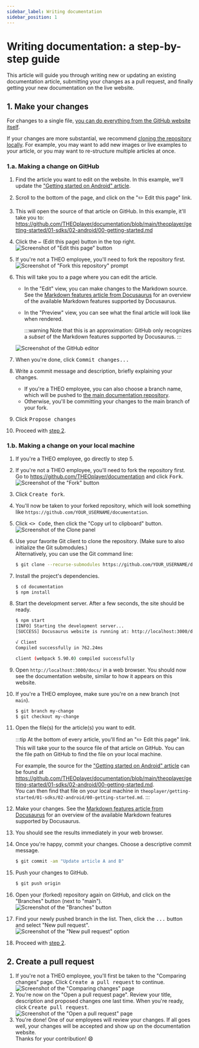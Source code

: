 ```yaml
---
sidebar_label: Writing documentation
sidebar_position: 1
---
```


# Writing documentation: a step-by-step guide

This article will guide you through writing new or updating an existing documentation article, submitting your changes
as a pull request, and finally getting your new documentation on the live website.

## 1. Make your changes

For changes to a single file, [you can do everything from the GitHub website itself](#1a-making-a-change-on-github).

If your changes are more substantial, we
recommend [cloning the repository locally](#1b-making-a-change-on-your-local-machine).
For example, you may want to add new images or live examples to your article, or you may want to re-structure multiple
articles at once.

### 1.a. Making a change on GitHub

1. Find the article you want to edit on the website.
   In this example, we'll update
   the ["Getting started on Android" article](/theoplayer/getting-started/sdks/android/getting-started/).
2. Scroll to the bottom of the page, and click on the "✏️ Edit this page" link.
3. This will open the source of that article on GitHub.
   In this example, it'll take you
   to: https://github.com/THEOplayer/documentation/blob/main/theoplayer/getting-started/01-sdks/02-android/00-getting-started.md
4. Click the <kbd>✏️</kbd> (Edit this page) button in the top right.  
   ![Screenshot of "Edit this page" button](assets/github-edit-button.png)
5. If you're not a THEO employee, you'll need to fork the repository first.  
   ![Screenshot of "Fork this repository" prompt](assets/github-fork-to-propose.png)
6. This will take you to a page where you can edit the article.

   - In the "Edit" view, you can make changes to the Markdown source. See
     the [Markdown features article from Docusaurus](https://docusaurus.io/docs/markdown-features) for an overview of
     the available Markdown features supported by Docusaurus.
   - In the "Preview" view, you can see what the final article will look like when rendered.

     :::warning
     Note that this is an approximation: GitHub only recognizes a _subset_ of
     the Markdown features supported by Docusaurus.
     :::

   ![Screenshot of the GitHub editor](assets/github-editor.png)

7. When you're done, click <kbd>Commit changes...</kbd>
8. Write a commit message and description, briefly explaining your changes.
   - If you're a THEO employee, you can also choose a branch name, which will be pushed
     to [the main documentation repository](https://github.com/THEOplayer/documentation).
   - Otherwise, you'll be committing your changes to the main branch of your fork.
9. Click <kbd>Propose changes</kbd>
10. Proceed with [step 2](#2-create-a-pull-request).

### 1.b. Making a change on your local machine

1. If you're a THEO employee, go directly to step 5.
2. If you're not a THEO employee, you'll need to fork the repository first. Go
   to https://github.com/THEOplayer/documentation and click <kbd>Fork</kbd>.  
   ![Screenshot of the "Fork" button](assets/github-fork-button.png)
3. Click <kbd>Create fork</kbd>.
4. You'll now be taken to your forked repository, which will look something
   like `https://github.com/YOUR_USERNAME/documentation`.
5. Click <kbd>\<\> Code</kbd>, then click the "Copy url to clipboard" button.
   ![Screenshot of the Clone panel](assets/github-clone.png)
6. Use your favorite Git client to clone the repository. (Make sure to also initialize the Git submodules.)  
   Alternatively, you can use the Git command line:
   ```sh
   $ git clone --recurse-submodules https://github.com/YOUR_USERNAME/documentation.git
   ```
7. Install the project's dependencies.
   ```sh
   $ cd documentation
   $ npm install
   ```
8. Start the development server. After a few seconds, the site should be ready.

   ```sh
   $ npm start
   [INFO] Starting the development server...
   [SUCCESS] Docusaurus website is running at: http://localhost:3000/docs/

   √ Client
   Compiled successfully in 762.24ms

   client (webpack 5.90.0) compiled successfully
   ```

9. Open `http://localhost:3000/docs/` in a web browser. You should now see the documentation website, similar to how it
   appears on this website.
10. If you're a THEO employee, make sure you're on a new branch (not `main`).
    ```sh
    $ git branch my-change
    $ git checkout my-change
    ```
11. Open the file(s) for the article(s) you want to edit.

    :::tip
    At the bottom of every article, you'll find an "✏️ Edit this page" link. This will take your to the source file of
    that article on GitHub. You can the file path on GitHub to find the file on your local machine.

    For example, the source for
    the ["Getting started on Android" article](/theoplayer/getting-started/sdks/android/getting-started/) can be found
    at https://github.com/THEOplayer/documentation/blob/main/theoplayer/getting-started/01-sdks/02-android/00-getting-started.md.  
    You can then find that file on your local machine
    in `theoplayer/getting-started/01-sdks/02-android/00-getting-started.md`.
    :::

12. Make your changes.
    See the [Markdown features article from Docusaurus](https://docusaurus.io/docs/markdown-features) for an overview of
    the available Markdown features supported by Docusaurus.
13. You should see the results immediately in your web browser.
14. Once you're happy, commit your changes. Choose a descriptive commit message.
    ```sh
    $ git commit -am "Update article A and B"
    ```
15. Push your changes to GitHub.
    ```sh
    $ git push origin
    ```
16. Open your (forked) repository again on GitHub, and click on the "Branches" button (next to "main").  
    ![Screenshot of the "Branches" button](assets/github-branches-button.png)
17. Find your newly pushed branch in the list. Then, click the <kbd>...</kbd> button and select "New pull request".  
    ![Screenshot of the "New pull request" option](assets/github-branch-new-pull-request.png)
18. Proceed with [step 2](#2-create-a-pull-request).

## 2. Create a pull request

1. If you're not a THEO employee, you'll first be taken to the "Comparing changes" page. Click <kbd>Create a pull
   request</kbd> to continue.  
   ![Screenshot of the "Comparing changes" page](assets/github-comparing-changes.png)
2. You're now on the "Open a pull request page". Review your title, description and proposed changes one last time.
   When you're ready, click <kbd>Create pull request</kbd>.  
   ![Screenshot of the "Open a pull request" page](assets/github-open-pull-request.png)
3. You're done! One of our employees will review your changes.
   If all goes well, your changes will be accepted and show up on the documentation website.  
   Thanks for your contribution! 😄
